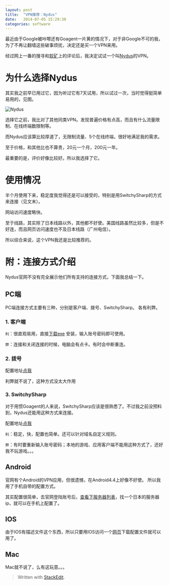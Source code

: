 ```yaml
---
layout: post
title:  "VPN推荐：Nydus"
date:   2014-07-05 15:29:30
categories: software
---
```


最近由于Google被咔嚓还有Goagent一片黄的情况下，对于非Google不可的我，为了不再让翻墙这些破事烦扰，决定还是买一个VPN来用。

经过网上一番的搜寻和[软矿](https://www.x-berry.com/category/vpn/)上的评论后，我决定试试一个叫[Nydus](http://www.ny-dus.info/)的VPN。

<!--more-->

# 为什么选择Nydus
其实我之前早已用过它，因为听过它有7天试用，所以试过一次，当时觉得挺简单易用的，见图。

![Nydus][1]

选择它之前，我比对了其他同类VPN。发现普遍价格有点高，而且有什么流量限制、在线终端数限制等。

而Nydus应该算比较厚道了，无限制流量、5个在线终端，很好地满足我的需求。

至于价格，和其他比也不算贵，20元一个月，200元一年。

最重要的是，评价好像比较好。所以我选择了它。

# 使用情况
半个月使用下来，稳定度我觉得还是可以接受的，特别是用SwitchySharp的方式来连接（见文末）。

网站访问速度略快。

至于线路，其实除了日本线路以外，其他都不好使。美国线路虽然比较多，但是不好连，而且网页访问速度也不及日本线路（广州电信）。

所以综合来说，这个VPN我还是比较推荐的。

# 附：连接方式介绍
Nydus官网不没有完全展示他们所有支持的连接方式，下面我总结一下。

## PC端
PC端连接方式主要有三种，分别是客户端、拨号、SwitchySharp。
各有利弊。

### 1. 客户端
  `利`：很直观易用，直接[下载exe](http://www.ny-dus.info/download)  安装，输入账号密码即可使用。

  `弊`：连接和关闭连接的时候，电脑会有点卡。有时会中断重连。

### 2. 拨号
  配置地址[点我](http://forum.nydus.co/forum.php?mod=viewthread&tid=440&extra=page%3D1)

  利弊就不说了，这种方式没太大作用

### 3. SwitchySharp
  对于用惯Goagent的人来说，SwitchySharp应该是很熟悉了。不过我之前没预料到，Nydus还能用这种方式来连接。

  配置地址[点我](http://forum.nydus.co/forum.php?mod=viewthread&tid=2728&extra=page%3D1)

  `利`：稳定，快，配置也简单。还可以针对域名自定义规则。

  `弊`：有时要重新输入账号密码；本地的游戏、应用客户端不能用这种方式了，还好我不玩游戏。。。

## Android
官网有个Android的VPN应用，但很遗憾，在Android4.4上好像不好使。
所以我用了手机自带的配置方式。

其实配置很简单，去官网登陆账号后，[查看下服务器列表](http://www.ny-dus.info/serverlist)，找一个日本的服务器ip，就可以在手机上配置了。

## IOS
由于IOS有描述文件这个东西，所以只要用IOS访问一个[网页](http://www.ny-dus.info/iosconfig)下载配置文件就可以用了。

## Mac
Mac就不说了，么有这玩意。。。


> Written with [StackEdit](https://stackedit.io/).

  [1]: http://chuyik-github-io.qiniudn.com/nydus.png
  [2]: http://www.ny-dus.info/